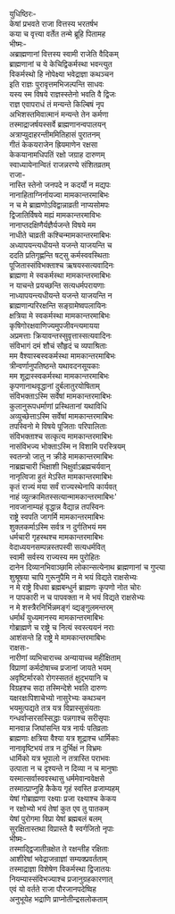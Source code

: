 युधिष्ठिरः-  
केषां प्रभवते राजा वित्तस्य भरतर्षभ  
कया च वृत्त्या वर्तेत तन्मे ब्रूहि पितामह  
भीष्मः-  
अब्राह्मणानां वित्तस्य स्वामी राजेति वैदिकम्  
ब्राह्मणानां च ये केचिद्विकर्मस्था भवन्त्युत  
विकर्मस्थो हि नोपेक्ष्या भवेद्राज्ञा कथञ्चन  
इति राज्ञः पुरावृत्तमभिजल्पन्ति साधवः  
यस्य स्म विषये राज्ञस्स्तेनो भवति वै द्विजः  
राज्ञ एवापराधं तं मन्यन्ते किल्बिषं नृप  
अभिशस्तमिवात्मानं मन्यन्ते तेन कर्मणा  
तस्माद्राजर्षयस्सर्वे ब्राह्मणानन्वपालयन्  
अत्राप्युदाहरन्तीममितिहासं पुरातनम्  
गीतं केकयराजेन ह्रियमाणेन रक्षसा  
केकयानामधिपतिं रक्षो जग्राह दारुणम्  
स्वाध्यायेनान्वितं राजन्नरण्ये संशितव्रतम्  
राजा-  
नास्ति स्तेनो जनपदे न कदर्यो न मद्यपः  
नानाहिताग्निर्नायज्वा मामकान्तरमाबिभः  
न च मे ब्राह्मणोऽविद्वान्नाव्रती नाप्यसोमपः  
द्विजातिर्विषये मह्यं मामकान्तरमाविभः  
नानाप्तदक्षिणैर्यज्ञैर्यजन्ते विषये मम  
नाधीते चाव्रती कश्चिन्मामकान्तरमाबिभः  
अध्यापयन्त्यधीयन्ते यजन्ते याजयन्ति च  
ददति प्रतिगृह्णन्ति षट्सु कर्मस्ववस्थिताः  
पूजितास्संविभक्ताश्च ऋषयस्सत्यवादिनः  
ब्राह्मणा मे स्वकर्मस्था मामकान्तरमाबिभः  
न याचन्ते प्रयच्छन्ति सत्यधर्मपरायणाः  
नाध्यापयन्त्यधीयन्ते यजन्ते याजयन्ति न  
ब्राह्मणान्परिरक्षन्ति सङ्ग्रामेष्वपलायिनः  
क्षत्रिया मे स्वकर्मस्था मामकान्तरमाबिभः  
कृषिगोरक्षवाणिज्यमुपजीवन्त्यमायया  
अप्रमत्ताः क्रियावन्तस्सुवृत्तास्सत्यवादिनः  
संविभागं दमं शौचं सौहृदं च व्यपाश्रिताः  
मम वैश्यास्बस्वकर्मस्था मामकान्तरमाबिभः  
त्रीन्वर्णानुपतिष्ठन्ते यथावदनसूयकाः  
मम शूद्रास्स्वकर्मस्था मामकान्तरमाबिभः  
कृपणानाथवृद्धानां दुर्बलातुरयोषिताम्  
संविभक्ताऽस्मि सर्वेषां मामकान्तरमाबिभः  
कुलानुरूपधर्माणां प्रस्थितानां यथाविधि  
अव्युच्छेत्ताऽस्मि सर्वेषां मामकान्तरमाबिभः  
तपस्विनो मे विषये पूजिताः परिपालिताः  
संविभक्ताश्च सत्कृत्य मामकान्तरमाबिभः  
नासंविभज्य भोक्ताऽस्मि न विशामि परस्त्रियम्  
स्वतन्त्रो जातु न क्रीडे मामकान्तरमाबिभः  
नाब्रह्मचारी भिक्षाशी भिक्षुर्वाऽब्रह्मचर्यवान्  
नानृत्विजा हुतं मेऽस्ति मामकान्तरमाबिभः  
कृतं राज्यं मया सर्वं राज्यस्थेनापि कार्यवत्  
नाहं व्युत्क्रामितस्सत्यान्मामकान्तरमाबिभः'  
नावजानाम्यहं वृद्धान्न वैद्यान्न तपस्विनः  
राष्ट्रे स्वपति जागर्मि मामकान्तरमाबिभः  
शुक्लकर्माऽस्मि सर्वत्र न दुर्गतिभयं मम  
धर्मचारी गृहस्थश्च मामकान्तरमाबिभः  
वेदाध्ययनसम्पन्नस्तपस्वी सत्यधर्मवित्  
स्वामी सर्वस्य राज्यस्य मम पुरोहितः  
दानेन दिव्यानभिवाञ्छामि लोकान्सत्येनाथ ब्राह्मणानां च गुप्त्या  
शुश्रूषया चापि गुरूनुपैमि न मे भयं विद्यते राक्षसेभ्यः  
न मे राष्ट्रे विधवा ब्रह्मबन्धुर्न ब्राह्मणः कृपणो नोत चोरः  
न पापकारी न च पापवक्ता न मे भयं विद्यते राक्षसेभ्यः  
न मे शस्त्रैरनिर्भिन्नमङ्गं व्द्यङ्गुलमन्तरम्  
धर्मार्थं युध्यमानस्य मामकान्तरमाबिभः  
गोब्राह्मणे च राष्ट्रे च नित्यं स्वस्त्ययनं नराः  
आशंसन्ते हि राष्ट्रे मे मामकान्तरमाबिभः  
राक्षसः-  
नारीणां व्यभिचाराच्च अन्यायाच्च महीक्षिताम्  
विप्राणां कर्मदोषाच्च प्रजानां जायते भयम्  
अवृष्टिर्मारको रोगस्सततं क्षुद्भयानि च  
विग्रहश्च सदा तस्मिन्देशे भवति दारुणः  
यक्षरक्षःपिशाचेभ्यो नासुरेभ्यः कथञ्चन  
भयमुत्पद्यते तत्र यत्र विप्रास्सुसंयताः  
गन्धर्वाप्सरसस्सिद्धाः पन्नगाश्च सरीसृपाः  
मानवान्न जिघांसन्ति यत्र नार्यः पतिव्रताः  
ब्राह्मणाः क्षत्रिया वैश्या यत्र शूद्राश्च धार्मिकाः  
नानावृष्टिभयं तत्र न दुर्भिक्षं न विभ्रमः  
धार्मिको यत्र भूपालो न तत्रास्ति पराभवः  
उत्पाता न च दृश्यन्ते न दिव्या न च मानुषाः  
यस्मात्सर्वास्ववस्थासु धर्ममेवान्ववेक्षसे  
तस्मात्प्राप्नुहि कैकेय गृहं स्वस्ति व्रजाम्यहम्  
येषां गोब्राह्मणा रक्ष्याः प्रजा रक्ष्याश्च केकय  
न रक्षोभ्यो भयं तेषां कुत एव तु पातकम्  
येषां पुरोगमा विप्रा येषां ब्रह्मबलं बलम्  
सुरक्षितास्तथा विप्रास्ते वै स्वर्गजितो नृपाः  
भीष्मः-  
तस्माद्द्विजातीन्रक्षेत ते रक्षन्तीह रक्षिताः  
आशीरेषां भवेद्राजन्राज्ञां सम्यक्प्रवर्तताम्  
तस्माद्राज्ञा विशेषेण विकर्मस्था द्विजातयः  
नियम्यास्संविभज्याश्च प्रजानुग्रहकारणात्  
एवं यो वर्तते राजा पौरजानपदेष्विह  
अनुभूयेह भद्राणि प्राप्नोतीन्द्रसलोकताम्   

